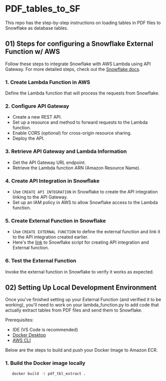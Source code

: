 # PDF_tables_to_SF
This repo has the step-by-step instructions on loading tables in PDF files to Snowflake as database tables.

## 01) Steps for configuring a Snowflake External Function w/ AWS

Follow these steps to integrate Snowflake with AWS Lambda using API Gateway. For more detailed steps, check out the [Snowflake docs](https://docs.snowflake.com/en/sql-reference/external-functions-creating-aws-ui).

### 1. Create Lambda Function in AWS
Define the Lambda function that will process the requests from Snowflake.

### 2. Configure API Gateway
- Create a new REST API.
- Set up a resource and method to forward requests to the Lambda function.
- Enable CORS (optional) for cross-origin resource sharing.
- Deploy the API.

### 3. Retrieve API Gateway and Lambda Information
- Get the API Gateway URL endpoint.
- Retrieve the Lambda function ARN (Amazon Resource Name).

### 4. Create API Integration in Snowflake
- Use `CREATE API INTEGRATION` in Snowflake to create the API integration linking to the API Gateway.
- Set up an IAM policy in AWS to allow Snowflake access to the Lambda function.

### 5. Create External Function in Snowflake
- Use `CREATE EXTERNAL FUNCTION` to define the external function and link it to the API integration created earlier.
- Here's the [link](snowflake_scripts/01_configure_external_function.sql) to Snowflake script for creating API integration and External function.

### 6. Test the External Function
Invoke the external function in Snowflake to verify it works as expected.

## 02) Setting Up Local Development Environment

Once you've finished setting up your External Function (and verified it to be working), you'll need to work on your lambda_function.py to add code that actually extract tables from PDF files and send them to Snowflake.

Prerequisites: 
- IDE (VS Code is recommended)
- [Docker Desktop](https://www.docker.com/products/docker-desktop/)
- [AWS CLI](https://aws.amazon.com/cli/)

Below are the steps to build and push your Docker Image to Amazon ECR.

### 1. Build the Docker image locally
```bash
   docker build -t pdf_tbl_extract .
